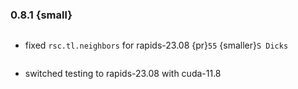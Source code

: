 ### 0.8.1 {small}

```{rubric} Bug fixes
```
* fixed `rsc.tl.neighbors` for rapids-23.08 {pr}`55` {smaller}`S Dicks`

```{rubric} Misc
```
* switched testing to rapids-23.08 with cuda-11.8
